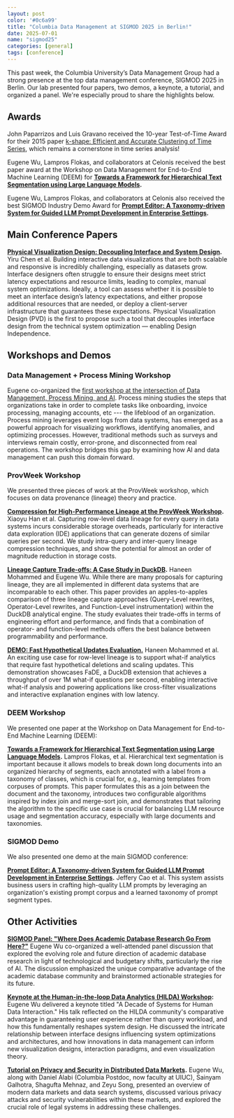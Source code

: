 ```yaml
---
layout: post
color: '#0c6a99'
title: "Columbia Data Management at SIGMOD 2025 in Berlin!"
date: 2025-07-01
name: "sigmod25"
categories: [general]
tags: [conference]
---
```

<style>
.peach { background: #FBE5D6; }
.blue { background: #B4C7E7; }
</style>


This past week, the Columbia University’s Data Management Group had a strong presence at the top data management conference, SIGMOD 2025 in Berlin. Our lab presented four papers, two demos, a keynote, a tutorial, and organized a panel. We're especially proud to share the highlights below.

## Awards

John Paparrizos and Luis Gravano received the 10-year Test-of-Time Award for their 2015 paper [k-shape: Efficient and Accurate Clustering of Time Series](https://sigmodrecord.org/publications/sigmodRecord/1603/pdfs/18_kShape_RH_Paparrizos.pdf), which remains a cornerstone in time series analysis\!

Eugene Wu, Lampros Flokas, and collaborators at Celonis received the best paper award at the Workshop on Data Management for End-to-End Machine Learning (DEEM) for [**Towards a Framework for Hierarchical Text Segmentation using Large Language Models**](https://www.dropbox.com/scl/fi/cb9y2a95ihjh9kap36w93/celonis-deem25-hierseg-submitted.pdf?rlkey=k9op1ydiizm0bxsrfbbr3f5h4&dl=0)**.** 

Eugene Wu, Lampros Flokas, and collaborators at Celonis also received the best SIGMOD Industry Demo Award for [**Prompt Editor: A Taxonomy-driven System for Guided LLM Prompt Development in Enterprise Settings**](https://www.dropbox.com/scl/fi/l6x3xq5puskaso5aw6y6u/promptimprover-sigmoddemo25-submitted.pdf?rlkey=4rgl9s48yzc5dhsizx9u5o9gs&dl=0)**.**

## Main Conference Papers

[**Physical Visualization Design: Decoupling Interface and System Design**](https://www.dropbox.com/scl/fi/1tevjqwenoq9x8anf6x5s/pvd-sigmod25-cr.pdf?rlkey=0jz9c2fop4v1n7u43egzng4u2&dl=0)**.** Yiru Chen et al. Building interactive data visualizations that are both scalable and responsive is incredibly challenging, especially as datasets grow. Interface designers often struggle to ensure their designs meet strict latency expectations and resource limits, leading to complex, manual system optimizations. Ideally, a tool can assess whether it is possible to meet an interface design’s latency expectations, and either propose additional resources that are needed, or deploy a client-server infrastructure that guarantees these expectations. Physical Visualization Design (PVD) is the first to propose such a tool that decouples interface design from the technical system optimization — enabling Design Independence.

## Workshops and Demos



### Data Management + Process Mining Workshop

Eugene co-organized the [first workshop at the intersection of Data Management, Process Mining, and AI](https://dbpmworkshop.github.io).   Process mining studies the steps that organizations take in order to complete tasks like onboarding, invoice processing, managing accounts, etc --- the lifeblood of an organization.  Process mining leverages event logs from data systems, has emerged as a powerful approach for visualizing workflows, identifying anomalies, and optimizing processes. However, traditional methods such as surveys and interviews remain costly, error-prone, and disconnected from real operations. The workshop bridges this gap by examining how AI and data management can push this domain forward.  



### ProvWeek Workshop

We presented three pieces of work at the ProvWeek workshop, which focuses on data provenance (lineage) theory and practice.

[**Compression for High-Performance Lineage at the ProvWeek Workshop**](https://www.dropbox.com/scl/fi/umu70z0bd932po25h9oh1/smokedduck-compression-provweek25-submitted.pdf?rlkey=zv1smphre33ak9jgxk2z583ju&dl=0)**.** Xiaoyu Han et al. Capturing row-level data lineage for every query in data systems incurs considerable storage overheads, particularly for interactive data exploration (IDE) applications that can generate dozens of similar queries per second. We study intra-query and inter-query lineage compression techniques, and show the potential for almost an order of magnitude reduction in storage costs.

[**Lineage Capture Trade-offs: A Case Study in DuckDB**](https://www.dropbox.com/scl/fi/7hb9n66yjghwrc15sw5pu/smokedduck-compare-provweek25-submitted.pdf?rlkey=8ab4yhzey4twi1s9f0vx8hkeq&dl=0)**.** Haneen Mohammed and Eugene Wu. While there are many proposals for capturing lineage, they are all implemented in different data systems that are incomparable to each other. This paper provides an apples-to-apples comparison of three lineage capture approaches (Query-Level rewrites, Operator-Level rewrites, and Function-Level instrumentation) within the DuckDB analytical engine. The study evaluates their trade-offs in terms of engineering effort and performance, and finds that a combination of operator- and function-level methods offers the best balance between programmability and performance.

[**DEMO: Fast Hypothetical Updates Evaluation.**](https://www.dropbox.com/scl/fi/bbzogkhy29d9tmvbakhf4/fade-sigmod25demo-submitted.pdf?rlkey=7snc6nm0kcvxntyd8donw3vfl&dl=0) Haneen Mohammed et al. An exciting use case for row-level lineage is to support what-if analytics that require fast hypothetical deletions and scaling updates. This demonstration showcases FaDE, a DuckDB extension that achieves a throughput of over 1M what-if questions per second, enabling interactive what-if analysis and powering applications like cross-filter visualizations and interactive explanation engines with low latency.

### DEEM Workshop

We presented one paper at the Workshop on Data Management for End-to-End Machine Learning (DEEM):

[**Towards a Framework for Hierarchical Text Segmentation using Large Language Models**](https://www.dropbox.com/scl/fi/cb9y2a95ihjh9kap36w93/celonis-deem25-hierseg-submitted.pdf?rlkey=k9op1ydiizm0bxsrfbbr3f5h4&dl=0)**.** Lampros Flokas, et al. Hierarchical text segmentation is important because it allows models to break down long documents into an organized hierarchy of segments, each annotated with a label from a taxonomy of classes, which is crucial for, e.g., learning templates from corpuses of prompts. This paper formulates this as a join between the document and the taxonomy, introduces two configurable algorithms inspired by index join and merge-sort join, and demonstrates that tailoring the algorithm to the specific use case is crucial for balancing LLM resource usage and segmentation accuracy, especially with large documents and taxonomies.

### SIGMOD Demo

We also presented one demo at the main SIGMOD conference:

[**Prompt Editor: A Taxonomy-driven System for Guided LLM Prompt Development in Enterprise Settings**](https://www.dropbox.com/scl/fi/l6x3xq5puskaso5aw6y6u/promptimprover-sigmoddemo25-submitted.pdf?rlkey=4rgl9s48yzc5dhsizx9u5o9gs&dl=0)**.** Jeffery Cao et al. This system assists business users in crafting high-quality LLM prompts by leveraging an organization's existing prompt corpus and a learned taxonomy of prompt segment types.

## Other Activities

[**SIGMOD Panel: "Where Does Academic Database Research Go From Here?"**](https://arxiv.org/abs/2504.08948) Eugene Wu co-organized a well-attended panel discussion that explored the evolving role and future direction of academic database research in light of technological and budgetary shifts, particularly the rise of AI. The discussion emphasized the unique comparative advantage of the academic database community and brainstormed actionable strategies for its future.

[**Keynote at the Human-in-the-loop Data Analytics (HILDA) Workshop**](https://www.dropbox.com/scl/fi/0c77r8nyug0ejj3u4aiyy/2025-06-hilda-keynote.pdf?rlkey=qdgv0x0kp37awg2dkoz3lfl9t&dl=0)**:** Eugene Wu delivered a keynote titled "A Decade of Systems for Human Data Interaction." His talk reflected on the HILDA community's comparative advantage in guaranteeing user experience rather than query workload, and how this fundamentally reshapes system design. He discussed the intricate relationship between interface designs influencing system optimizations and architectures, and how innovations in data management can inform new visualization designs, interaction paradigms, and even visualization theory.

[**Tutorial on Privacy and Security in Distributed Data Markets**](https://dacesresearch.org/tutorials/sigmod2025/)**.** Eugene Wu, along with Daniel Alabi (Columbia Postdoc, now faculty at UIUC), Sainyam Galhotra, Shagufta Mehnaz, and Zeyu Song, presented an overview of modern data markets and data search systems, discussed various privacy attacks and security vulnerabilities within these markets, and explored the crucial role of legal systems in addressing these challenges. 
